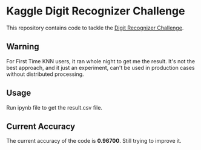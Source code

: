 # Kaggle Digit Recognizer Challenge
This repository contains code to tackle the [Digit Recognizer Challenge](https://www.kaggle.com/c/digit-recognizer).<br/>

## Warning
For First Time KNN users, it ran whole night to get me the result. It's not the best approach, and it just an experiment, can't be used in production cases without distributed processing.

## Usage
Run ipynb file to get the result.csv file.

## Current Accuracy
The current accuracy of the code is **0.96700**. Still trying to improve it.